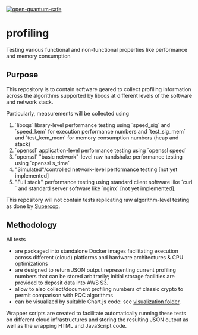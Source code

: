 [![open-quantum-safe](https://circleci.com/gh/open-quantum-safe/profiling.svg?style=svg)](https://app.circleci.com/pipelines/github/open-quantum-safe/profiling)

# profiling
Testing various functional and non-functional properties like performance and memory consumption

## Purpose

This repository is to contain software geared to collect profiling information across the algorithms supported by liboqs at different levels of the software and network stack.

Particularly, measurements will be collected using 
1) ´liboqs´ library-level performance testing using ´speed_sig´ and ´speed_kem´ for execution performance numbers and ´test_sig_mem´ and ´test_kem_mem´ for memory consumption numbers (heap and stack)
2) ´openssl´ application-level performance testing using ´openssl speed´
3) ´openssl´ "basic network"-level raw handshake performance testing using ´openssl s_time´
4) "Simulated"/controlled network-level performance testing [not yet implemented]
5) "Full stack" performance testing using standard client software like ´curl´ and standard server software like ´nginx´ [not yet implemented].

This repository will not contain tests replicating raw algorithm-level testing as done by [Supercop](https://bench.cr.yp.to/supercop.html).

## Methodology

All tests 
- are packaged into standalone Docker images facilitating execution across different (cloud) platforms and hardware architectures & CPU optimizations
- are designed to return JSON output representing current profiling numbers that can be stored arbitrarily; initial storage facilities are provided to deposit data into AWS S3.
- allow to also collect/document profiling numbers of classic crypto to permit comparison with PQC algorithms
- can be visualized by suitable Chart.js code: see [visualization folder](https://github.com/open-quantum-safe/profiling/tree/master/visualization).

Wrapper scripts are created to facilitate automatically running these tests on different cloud infrastructures and storing the resulting JSON output as well as the wrapping HTML and JavaScript code.
